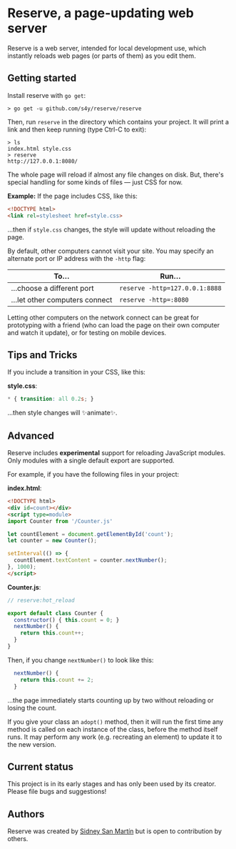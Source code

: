 # Reserve, a page-updating web server
Reserve is a web server, intended for local development use, which instantly reloads web pages (or parts of them) as you edit them.

## Getting started

Install reserve with `go get`:

```
> go get -u github.com/s4y/reserve/reserve
```

Then, run `reserve` in the directory which contains your project. It will print a link and then keep running (type Ctrl-C to exit):

```
> ls
index.html style.css
> reserve
http://127.0.0.1:8080/
```

The whole page will reload if almost any file changes on disk. But, there's special handling for some kinds of files — just CSS for now.

**Example:** If the page includes CSS, like this:

```html
<!DOCTYPE html>
<link rel=stylesheet href=style.css>
```
…then if `style.css` changes, the style will update without reloading the page.

By default, other computers cannot visit your site. You may specify an alternate port or IP address with the `-http` flag:

| To… | Run… |
| --- | ---- |
| …choose a different port | `reserve -http=127.0.0.1:8888` |
| …let other computers connect | `reserve -http=:8080` |

Letting other computers on the network connect can be great for prototyping with a friend (who can load the page on their own computer and watch it update), or for testing on mobile devices.

## Tips and Tricks

If you include a transition in your CSS, like this:

**style.css**:

```css
* { transition: all 0.2s; }
```

…then style changes will ✨animate✨.

## Advanced

Reserve includes **experimental** support for reloading JavaScript modules. Only modules with a single default export are supported.

For example, if you have the following files in your project:

**index.html**:

```html
<!DOCTYPE html>
<div id=count></div>
<script type=module>
import Counter from '/Counter.js'

let countElement = document.getElementById('count');
let counter = new Counter();

setInterval(() => {
  countElement.textContent = counter.nextNumber();
}, 1000);
</script>
```

**Counter.js**:

```javascript
// reserve:hot_reload

export default class Counter {
  constructor() { this.count = 0; }
  nextNumber() {
    return this.count++;
  }
}
```

Then, if you change `nextNumber()` to look like this:

```javascript
  nextNumber() {
    return this.count += 2;
  }
```

…the page immediately starts counting up by two without reloading or losing the count.

If you give your class an `adopt()` method, then it will run the first time any method is called on each instance of the class, before the method itself runs. It may perform any work (e.g. recreating an element) to update it to the new version.

## Current status

This project is in its early stages and has only been used by its creator. Please file bugs and suggestions!

## Authors

Reserve was created by [Sidney San Martín](https://s4y.us) but is open to contribution by others.
